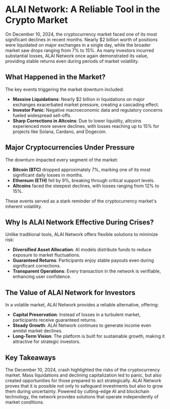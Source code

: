 
# ALAI Network: A Reliable Tool in the Crypto Market

On December 10, 2024, the cryptocurrency market faced one of its most significant declines in recent months. Nearly $2 billion worth of positions were liquidated on major exchanges in a single day, while the broader market saw drops ranging from 7% to 15%. As many investors incurred substantial losses, ALAI Network once again demonstrated its value, providing stable returns even during periods of market volatility.

## What Happened in the Market?
The key events triggering the market downturn included:

- **Massive Liquidations**: Nearly $2 billion in liquidations on major exchanges exacerbated market pressure, creating a cascading effect.
- **Investor Panic**: Negative macroeconomic data and regulatory concerns fueled widespread sell-offs.
- **Sharp Corrections in Altcoins**: Due to lower liquidity, altcoins experienced more severe declines, with losses reaching up to 15% for projects like Solana, Cardano, and Dogecoin.

## Major Cryptocurrencies Under Pressure
The downturn impacted every segment of the market:

- **Bitcoin (BTC)** dropped approximately 7%, marking one of its most significant daily losses in months.
- **Ethereum (ETH)** fell by 9%, breaking through critical support levels.
- **Altcoins** faced the steepest declines, with losses ranging from 12% to 15%.

These events served as a stark reminder of the cryptocurrency market's inherent volatility.

## Why Is ALAI Network Effective During Crises?
Unlike traditional tools, ALAI Network offers flexible solutions to minimize risk:

- **Diversified Asset Allocation**: AI models distribute funds to reduce exposure to market fluctuations.
- **Guaranteed Returns**: Participants enjoy stable payouts even during significant corrections.
- **Transparent Operations**: Every transaction in the network is verifiable, enhancing user confidence.

## The Value of ALAI Network for Investors
In a volatile market, ALAI Network provides a reliable alternative, offering:

- **Capital Preservation**: Instead of losses in a turbulent market, participants receive guaranteed returns.
- **Steady Growth**: ALAI Network continues to generate income even amidst market declines.
- **Long-Term Vision**: The platform is built for sustainable growth, making it attractive for strategic investors.

## Key Takeaways
The December 10, 2024, crash highlighted the risks of the cryptocurrency market. Mass liquidations and declining capitalization led to panic, but also created opportunities for those prepared to act strategically.
ALAI Network proves that it is possible not only to safeguard investments but also to grow them during uncertainty. Powered by cutting-edge AI and blockchain technology, the network provides solutions that operate independently of market conditions.
